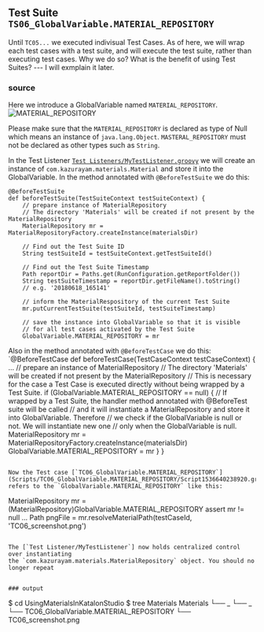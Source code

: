 ## Test Suite `TS06_GlobalVariable.MATERIAL_REPOSITORY`

Until `TC05...` we executed indivisual Test Cases.
As of here, we will wrap each test cases with a test suite,
and will execute the test suite, rather than executing test cases.
Why we do so? What is the benefit of using Test Suites? --- I will exmplain it later.

### source

Here we introduce a GlobalVariable named `MATERIAL_REPOSITORY`.
![MATERIAL_REPOSITORY](docs/images/GlobalVariable.MATERIAL_REPOSITORY)

Please make sure that the `MATERIAL_REPOSITORY` is declared as type of Null which means an instance of `java.lang.Object`. `MASTERAL_REPOSITORY` must not be declared as other types such as `String`.

In the Test Listener [`Test Listeners/MyTestListener.groovy`](Test%20Listeners/MyTestListener.groovy) we will create an instance of `com.kazurayam.materials.Material` and store it into the GlobalVariable. In the method annotated with `@BeforeTestSuite` we do this:
```
@BeforeTestSuite
def beforeTestSuite(TestSuiteContext testSuiteContext) {
    // prepare instance of MaterialRepository
    // The directory 'Materials' will be created if not present by the MaterialRepository
    MaterialRepository mr = MaterialRepositoryFactory.createInstance(materialsDir)

    // Find out the Test Suite ID
    String testSuiteId = testSuiteContext.getTestSuiteId()

    // Find out the Test Suite Timestamp
    Path reportDir = Paths.get(RunConfiguration.getReportFolder())
    String testSuiteTimestamp = reportDir.getFileName().toString()
    // e.g. '20180618_165141'

    // inform the MaterialRespository of the current Test Suite
    mr.putCurrentTestSuite(testSuiteId, testSuiteTimestamp)

    // save the instance into GlobalVariable so that it is visible
    // for all test cases activated by the Test Suite
    GlobalVariable.MATERIAL_REPOSITORY = mr
```

Also in the method annotated with `@BeforeTestCase` we do this:
`@BeforeTestCase
def beforeTestCase(TestCaseContext testCaseContext) {
    ...
    // prepare an instance of MaterialRepository
    // The directory 'Materials' will be created if not present by the MaterialRepository
    // This is necessary for the case a Test Case is executed directly without being wrapped by a Test Suite.
    if (GlobalVariable.MATERIAL_REPOSITORY == null) {
        // If wrapped by a Test Suite, the handler method annotated with @BeforeTest suite will be called
        // and it will instantiate a MaterialRepository and store it into GlobalVariable. Therefore
        // we check if the GlobalVariable is null or not. We will instantiate new one
        // only when the GlobalVariable is null.
        MaterialRepository mr = MaterialRepositoryFactory.createInstance(materialsDir)
        GlobalVariable.MATERIAL_REPOSITORY = mr
    }
}
```

Now the Test case [`TC06_GlobalVariable.MATERIAL_REPOSITORY`](Scripts/TC06_GlobalVariable.MATERIAL_REPOSITORY/Script1536640238920.groovy) refers to the `GlobalVariable.MATERIAL_REPOSITORY` like this:
```
MaterialRepository mr = (MaterialRepository)GlobalVariable.MATERIAL_REPOSITORY
assert mr != null
...
Path pngFile = mr.resolveMaterialPath(testCaseId, 'TC06_screenshot.png')

```

The [`Test Listener/MyTestListener`] now holds centralized control over instantiating
the `com.kazurayam.materials.MaterialRepository` object. You should no longer repeat


### output

```
$ cd UsingMaterialsInKatalonStudio
$ tree Materials
Materials
└── _
    └── _
        └── TC06_GlobalVariable.MATERIAL_REPOSITORY
            └── TC06_screenshot.png
```
